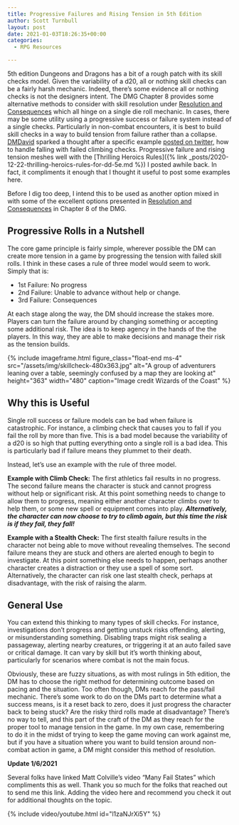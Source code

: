 ```yaml
---
title: Progressive Failures and Rising Tension in 5th Edition
author: Scott Turnbull
layout: post
date: 2021-01-03T18:26:35+00:00
categories:
  - RPG Resources

---
```

5th edition Dungeons and Dragons has a bit of a rough patch with its skill checks model. Given the variability of a d20, all or nothing skill checks can be a fairly harsh mechanic. Indeed, there&#8217;s some evidence all or nothing checks is not the designers intent. The DMG Chapter 8 provides some alternative methods to consider with skill resolution under [Resolution and Consequences](https://www.dndbeyond.com/sources/dmg/running-the-game#ResolutionandConsequences) which all hinge on a single die roll mechanic. In cases, there may be some utility using a progressive success or failure system instead of a single checks. Particularly in non-combat encounters, it is best to build skill checks in a way to build tension from failure rather than a collapse. <a href="https://dmdavid.com/" rel="noreferrer noopener" target="_blank">DMDavid</a> sparked a thought after a specific example <a href="https://twitter.com/optionalrule/status/1345790204758679556" rel="noreferrer noopener" target="_blank">posted on twitter</a>, how to handle falling with failed climbing checks. Progressive failure and rising tension meshes well with the [Thrilling Heroics Rules]({% link _posts/2020-12-22-thrilling-heroics-rules-for-dd-5e.md %}) I posted awhile back. In fact, it compliments it enough that I thought it useful to post some examples here.

Before I dig too deep, I intend this to be used as another option mixed in with some of the excellent options presented in <a href="https://www.dndbeyond.com/sources/dmg/running-the-game#ResolutionandConsequences" target="_blank" rel="noreferrer noopener">Resolution and Consequences</a> in Chapter 8 of the DMG.

## Progressive Rolls in a Nutshell

The core game principle is fairly simple, wherever possible the DM can create more tension in a game by progressing the tension with failed skill rolls. I think in these cases a rule of three model would seem to work. Simply that is:

  * 1st Failure: No progress
  * 2nd Failure: Unable to advance without help or change.
  * 3rd Failure: Consequences

At each stage along the way, the DM should increase the stakes more. Players can turn the failure around by changing something or accepting some additional risk. The idea is to keep agency in the hands of the the players. In this way, they are able to make decisions and manage their risk as the tension builds.

{% include imageframe.html
  figure_class="float-end ms-4"
  src="/assets/img/skillcheck-480x363.jpg"
  alt="A group of adventurers leaning over a table, seemingly confused by a map they are looking at"
  height="363" width="480"
  caption="Image credit Wizards of the Coast"
 %}

## Why this is Useful

Single roll success or failure models can be bad when failure is catastrophic. For instance, a climbing check that causes you to fall if you fail the roll by more than five. This is a bad model because the variability of a d20 is so high that putting everything onto a single roll is a bad idea. This is particularly bad if failure means they plummet to their death. 

Instead, let&#8217;s use an example with the rule of three model.  
  
**Example with Climb Check:** The first athletics fail results in no progress. The second failure means the character is stuck and cannot progress without help or significant risk. At this point something needs to change to allow them to progress, meaning either another character climbs over to help them, or some new spell or equipment comes into play. **_Alternatively, the character can now choose to try to climb again, but this time the risk is if they fail, they fall!_**

**Example with a Stealth Check:** The first stealth failure results in the character not being able to move without revealing themselves. The second failure means they are stuck and others are alerted enough to begin to investigate. At this point something else needs to happen, perhaps another character creates a distraction or they use a spell of some sort. Alternatively, the character can risk one last stealth check, perhaps at disadvantage, with the risk of raising the alarm.

## General Use 

You can extend this thinking to many types of skill checks. For instance, investigations don&#8217;t progress and getting unstuck risks offending, alerting, or misunderstanding something. Disabling traps might risk sealing a passageway, alerting nearby creatures, or triggering it at an auto failed save or critical damage. It can vary by skill but it&#8217;s worth thinking about, particularly for scenarios where combat is not the main focus.

Obviously, these are fuzzy situations, as with most rulings in 5th edition, the DM has to choose the right method for determining outcome based on pacing and the situation. Too often though, DMs reach for the pass/fail mechanic. There&#8217;s some work to do on the DMs part to determine what a success means, is it a reset back to zero, does it just progress the character back to being stuck? Are the risky third rolls made at disadvantage? There&#8217;s no way to tell, and this part of the craft of the DM as they reach for the proper tool to manage tension in the game. In my own case, remembering to do it in the midst of trying to keep the game moving can work against me, but if you have a situation where you want to build tension around non-combat action in game, a DM might consider this method of resolution.

**Update 1/6/2021**

Several folks have linked Matt Colville&#8217;s video &#8220;Many Fail States&#8221; which compliments this as well. Thank you so much for the folks that reached out to send me this link. Adding the video here and recommend you check it out for additional thoughts on the topic. 

{% include video/youtube.html id="l1zaNJrXi5Y" %}